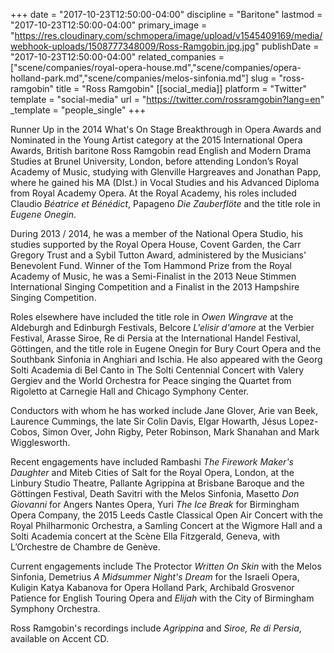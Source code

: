 +++
date = "2017-10-23T12:50:00-04:00"
discipline = "Baritone"
lastmod = "2017-10-23T12:50:00-04:00"
primary_image = "https://res.cloudinary.com/schmopera/image/upload/v1545409169/media/webhook-uploads/1508777348009/Ross-Ramgobin.jpg.jpg"
publishDate = "2017-10-23T12:50:00-04:00"
related_companies = ["scene/companies/royal-opera-house.md","scene/companies/opera-holland-park.md","scene/companies/melos-sinfonia.md"]
slug = "ross-ramgobin"
title = "Ross Ramgobin"
[[social_media]]
platform = "Twitter"
template = "social-media"
url = "https://twitter.com/rossramgobin?lang=en"
_template = "people_single"
+++

Runner Up in the 2014 What's On Stage Breakthrough in Opera Awards and Nominated in the Young Artist category at the 2015 International Opera Awards, British baritone Ross Ramgobin read English and Modern Drama Studies at Brunel University, London, before attending London’s Royal Academy of Music, studying with Glenville Hargreaves and Jonathan Papp, where he gained his MA (DIst.) in Vocal Studies and his Advanced Diploma from Royal Academy Opera. At the Royal Academy, his roles included Claudio *Béatrice et Bénédict*, Papageno *Die Zauberflöte* and the title role in *Eugene Onegin*.

During 2013 / 2014, he was a member of the National Opera Studio, his studies supported by the Royal Opera House, Covent Garden, the Carr Gregory Trust and a Sybil Tutton Award, administered by the Musicians' Benevolent Fund. Winner of the Tom Hammond Prize from the Royal Academy of Music, he was a Semi-Finalist in the 2013 Neue Stimmen International Singing Competition and a Finalist in the 2013 Hampshire Singing Competition.

Roles elsewhere have included the title role in *Owen Wingrave* at the Aldeburgh and Edinburgh Festivals, Belcore *L'elisir d'amore* at the Verbier Festival, Arasse Siroe, Re di Persia at the International Handel Festival, Göttingen, and the title role in Eugene Onegin for Bury Court Opera and the Southbank Sinfonia in Anghiari and Ischia. He also appeared with the Georg Solti Academia di Bel Canto in The Solti Centennial Concert with Valery Gergiev and the World Orchestra for Peace singing the Quartet from Rigoletto at Carnegie Hall and Chicago Symphony Center.

Conductors with whom he has worked include Jane Glover, Arie van Beek, Laurence Cummings, the late Sir Colin Davis, Elgar Howarth, Jésus Lopez-Cobos, Simon Over, John Rigby, Peter Robinson, Mark Shanahan and Mark Wigglesworth.

Recent engagements have included Rambashi *The Firework Maker's Daughter* and Miteb Cities of Salt for the Royal Opera, London, at the Linbury Studio Theatre, Pallante Agrippina at Brisbane Baroque and the Göttingen Festival, Death Savitri with the Melos Sinfonia, Masetto *Don Giovanni* for Angers Nantes Opera, Yuri *The Ice Break* for Birmingham Opera Company, the 2015 Leeds Castle Classical Open Air Concert with the Royal Philharmonic Orchestra, a Samling Concert at the Wigmore Hall and a Solti Academia concert at the Scène Ella Fitzgerald, Geneva, with L’Orchestre de Chambre de Genève.

Current engagements include The Protector *Written On Skin* with the Melos Sinfonia, Demetrius *A Midsummer Night's Dream* for the Israeli Opera, Kuligin Katya Kabanova for Opera Holland Park, Archibald Grosvenor Patience for English Touring Opera and *Elijah* with the City of Birmingham Symphony Orchestra.

Ross Ramgobin's recordings include *Agrippina* and *Siroe, Re di Persia*, available on Accent CD.
